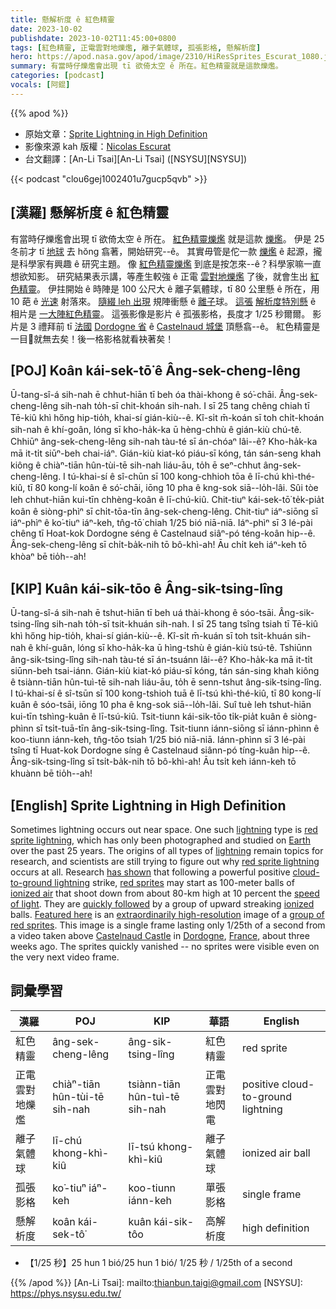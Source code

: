 ```yaml
---
title: 懸解析度 ê 紅色精靈
date: 2023-10-02
publishdate: 2023-10-02T11:45:00+0800
tags: [紅色精靈, 正電雲對地爍爁, 離子氣體球, 孤張影格, 懸解析度]
hero: https://apod.nasa.gov/apod/image/2310/HiResSprites_Escurat_1080.jpg
summary: 有當時仔爍爁會出現 tī 欲倚太空 ê 所在。紅色精靈就是這款爍爁。
categories: [podcast]
vocals: [阿錕]
---
```


{{% apod %}}

- 原始文章：[Sprite Lightning in High Definition](https://apod.nasa.gov/apod/ap231002.html)
- 影像來源 kah 版權：[Nicolas Escurat](https://www.facebook.com/nicolas.escurat/)
- 台文翻譯：[An-Li Tsai][An-Li Tsai] ([NSYSU][NSYSU])

{{< podcast "clou6gej1002401u7gucp5qvb" >}}

## [漢羅] 懸解析度 ê 紅色精靈
有當時仔爍爁會出現 tī 欲倚太空 ê 所在。
[紅色精靈爍爁][red sprite lightning 1] 就是這款 [爍爁][lightning 1]。
伊是 25 冬前才 tī [地球][Earth] 去 hŏng 翕著，開始研究--ê。
其實毋管是佗一款 [爍爁][lightning 2] ê 起源，攏是科學家有興趣 ê 研究主題。
像 [紅色精靈爍爁][red sprite lightning 2] 到底是按怎來--ê？科學家嘛一直想欲知影。
研究結果表示講，等產生較強 ê 正電 [雲對地爍爁][cloud-to-ground lightning] 了後，就會生出 [紅色精靈][red sprites]。
伊拄開始 ê 時陣是 100 公尺大 ê 離子氣體球，tī 80 公里懸 ê 所在，用 10 葩 ê [光速][speed of light] 射落來。
[隨綴 leh 出現][quickly followed] 規陣衝懸 ê [離子][ionized]球。
[這張][Featured here] [解析度特別懸][extraordinarily high-resolution] ê 相片是 [一大陣紅色精靈][group of red sprites]。
這張影像是影片 ê 孤張影格，長度才 1/25 秒爾爾。
影片是 3 禮拜前 tī [法國][France] [Dordogne 省][Dordogne] ê [Castelnaud 城堡][Castelnaud Castle] 頂懸翕--ê。
紅色精靈是一目𥍉就無去矣！後一格影格就看袂著矣！

## [POJ] Koân kái-sek-tō͘ ê Âng-sek-cheng-lêng
Ū-tang-sî-á sih-nah ē chhut-hiān tī beh óa thài-khong ê só͘-chāi.
Âng-sek-cheng-lêng sih-nah to̍h-sī chit-khoán sih-nah.
I sī 25 tang chêng chiah tī Tē-kiû khì hőng hip-tio̍h, khai-sí gián-kiù--ê.
Kî-si̍t m̄-koán sī toh chi̍t-khoán sih-nah ê khí-goân, lóng sī kho-ha̍k-ka ū hèng-chhù ê gián-kiù chú-tê.
Chhiūⁿ âng-sek-cheng-lêng sih-nah tàu-té sī án-chóaⁿ lâi--ê?
Kho-ha̍k-ka mā it-ti̍t siūⁿ-beh chai-iáⁿ.
Gián-kiù kiat-kó piáu-sī kóng, tán sán-seng khah kiông ê chiàⁿ-tiān hûn-tùi-tē sih-nah liáu-āu, to̍h ē seⁿ-chhut âng-sek-cheng-lêng.
I tú-khai-sí ê sî-chūn sī 100 kong-chhioh tōa ê lī-chú khì-thé-kiû, tī 80 kong-lí koân ê só͘-chāi, iōng 10 pha ê kng-sok siā--lo̍h-lâi.
Sûi tòe leh chhut-hiān kui-tīn chhèng-koân ê lī-chú-kiû.
Chit-tiuⁿ kái-sek-tō͘ te̍k-pia̍t koân ê siòng-phìⁿ sī chi̍t-tōa-tīn âng-sek-cheng-lêng.
Chit-tiuⁿ iáⁿ-siōng sī iáⁿ-phìⁿ ê ko͘-tiuⁿ iáⁿ-keh, tn̂g-tō͘ chiah 1/25 bió niā-niā.
Iáⁿ-phìⁿ sī 3 lé-pài chêng tī Hoat-kok Dordogne séng ê Castelnaud siâⁿ-pó téng-koân hip--ê.
Âng-sek-cheng-lêng sī chi̍t-ba̍k-nih tō bô-khì-ah!
Āu chi̍t keh iáⁿ-keh tō khòaⁿ bē tio̍h--ah!

## [KIP] Kuân kái-sik-tōo ê Âng-sik-tsing-lîng
Ū-tang-sî-á sih-nah ē tshut-hiān tī beh uá thài-khong ê sóo-tsāi.
Âng-sik-tsing-lîng sih-nah to̍h-sī tsit-khuán sih-nah.
I sī 25 tang tsîng tsiah tī Tē-kiû khì hőng hip-tio̍h, khai-sí gián-kiù--ê.
Kî-si̍t m̄-kuán sī toh tsi̍t-khuán sih-nah ê khí-guân, lóng sī kho-ha̍k-ka ū hìng-tshù ê gián-kiù tsú-tê.
Tshiūnn âng-sik-tsing-lîng sih-nah tàu-té sī án-tsuánn lâi--ê?
Kho-ha̍k-ka mā it-ti̍t siūnn-beh tsai-iánn.
Gián-kiù kiat-kó piáu-sī kóng, tán sán-sing khah kiông ê tsiànn-tiān hûn-tuì-tē sih-nah liáu-āu, to̍h ē senn-tshut âng-sik-tsing-lîng.
I tú-khai-sí ê sî-tsūn sī 100 kong-tshioh tuā ê lī-tsú khì-thé-kiû, tī 80 kong-lí kuân ê sóo-tsāi, iōng 10 pha ê kng-sok siā--lo̍h-lâi.
Suî tuè leh tshut-hiān kui-tīn tshìng-kuân ê lī-tsú-kiû.
Tsit-tiunn kái-sik-tōo ti̍k-pia̍t kuân ê siòng-phìnn sī tsi̍t-tuā-tīn âng-sik-tsing-lîng.
Tsit-tiunn iánn-siōng sī iánn-phìnn ê koo-tiunn iánn-keh, tn̂g-tōo tsiah 1/25 bió niā-niā.
Iánn-phìnn sī 3 lé-pài tsîng tī Huat-kok Dordogne síng ê Castelnaud siânn-pó tíng-kuân hip--ê.
Âng-sik-tsing-lîng sī tsi̍t-ba̍k-nih tō bô-khì-ah!
Āu tsi̍t keh iánn-keh tō khuànn bē tio̍h--ah!

## [English] Sprite Lightning in High Definition
Sometimes lightning occurs out near space.
One such [lightning][lightning 1] type is [red sprite lightning][red sprite lightning 1], which has only been photographed and studied on [Earth][Earth] over the past 25 years.
The origins of all types of [lightning][lightning 2] remain topics for research, and scientists are still trying to figure out why [red sprite lightning][red sprite lightning 2] occurs at all.
Research [has shown][has shown] that following a powerful positive [cloud-to-ground lightning][cloud-to-ground lightning] strike, [red sprites][red sprites] may start as 100-meter balls of [ionized air][ionized air] that shoot down from about 80-km high at 10 percent the [speed of light][speed of light].
They are [quickly followed][quickly followed] by a group of upward streaking [ionized][ionized] balls.
[Featured here][Featured here] is an [extraordinarily high-resolution][extraordinarily high-resolution] image of a [group of red sprites][group of red sprites].
This image is a single frame lasting only 1/25th of a second from a video taken above [Castelnaud Castle][Castelnaud Castle] in [Dordogne][Dordogne], [France][France], about three weeks ago.
The sprites quickly vanished -- no sprites were visible even on the very next video frame.

## 詞彙學習

|漢羅|POJ|KIP|華語|English|
|-|-|-|-|-|
|紅色精靈|âng-sek-cheng-lêng|âng-sik-tsing-lîng|紅色精靈|red sprite|
|正電雲對地爍爁|chiàⁿ-tiān hûn-tùi-tē sih-nah|tsiànn-tiān hûn-tuì-tē sih-nah|正電雲對地閃電|positive cloud-to-ground lightning|
|離子氣體球|lī-chú khong-khì-kiû|lī-tsú khong-khì-kiû|離子氣體球|ionized air ball|
|孤張影格|ko͘-tiuⁿ iáⁿ-keh|koo-tiunn iánn-keh|單張影格|single frame|
|懸解析度|koân kái-sek-tô͘|kuân kái-sik-tôo|高解析度|high definition|
- 【1/25 秒】25 hun 1 bió/25 hun 1 bió/ 1/25 秒 / 1/25th of a second

{{% /apod %}}
[An-Li Tsai]: mailto:thianbun.taigi@gmail.com
[NSYSU]: https://phys.nsysu.edu.tw/

[copyright]: https://apod.nasa.gov/apod/fap/lib/about_apod.html#srapply
[License]: https://creativecommons.org/licenses/by/2.0/

[lightning 1]:https://scijinks.gov/lightning/
[red sprite lightning 1]:https://en.wikipedia.org/wiki/Sprite_(lightning)
[Earth]:https://spaceplace.nasa.gov/all-about-earth/
[lightning 2]:https://www.nssl.noaa.gov/education/svrwx101/lightning/
[red sprite lightning 2]:https://apod.nasa.gov/apod/ap230918.html
[has shown]:https://earthweb.ess.washington.edu/space/AtmosElec/spriteinfo.html
[cloud-to-ground lightning]:https://apod.nasa.gov/apod/ap120723.html
[red sprites]:https://earthsky.org/earth/definition-what-are-lightning-sprites/
[ionized air]:https://en.wikipedia.org/wiki/Ionized-air_glow
[speed of light]:https://www.nasa.gov/feature/goddard/2019/three-ways-to-travel-at-nearly-the-speed-of-light
[quickly followed]:https://apod.nasa.gov/apod/ap210104.html
[ionized]:https://en.wikipedia.org/wiki/Ionization
[Featured here]:https://www.facebook.com/groups/376355972487572/permalink/6327770937346016/
[extraordinarily high-resolution]:https://i.pinimg.com/originals/96/d5/19/96d5193fa5f6968243838aef44d4b4b7.jpg
[group of red sprites]:https://apod.nasa.gov/apod/ap170615.html
[Castelnaud Castle]:https://youtu.be/2lUm6m4T8Ds?t=17
[Dordogne]:https://youtu.be/l5Ybmr-M4JQ
[France]:https://en.wikipedia.org/wiki/France
